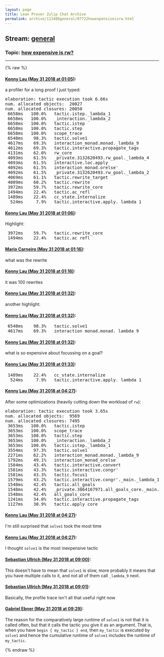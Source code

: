 ```yaml
---
layout: page
title: Lean Prover Zulip Chat Archive 
permalink: archive/113488general/07722howexpensiveisrw.html
---
```


## Stream: [general](index.html)
### Topic: [how expensive is rw?](07722howexpensiveisrw.html)

---


{% raw %}
#### [ Kenny Lau (May 31 2018 at 01:05)](https://leanprover.zulipchat.com/#narrow/stream/113488-general/topic/how%20expensive%20is%20rw%3F/near/127334288):
<p>a profiler for a long proof I just typed:</p>
<div class="codehilite"><pre><span></span>elaboration: tactic execution took 6.66s
num. allocated objects:  20027
num. allocated closures: 20050
 6658ms   100.0%   tactic.istep._lambda_1
 6658ms   100.0%   _interaction._lambda_2
 6658ms   100.0%   tactic.istep
 6658ms   100.0%   tactic.step
 6658ms   100.0%   scope_trace
 6548ms    98.3%   tactic.solve1
 4617ms    69.3%   interaction_monad.monad._lambda_9
 4612ms    69.3%   tactic.interactive.propagate_tags
 4131ms    62.0%   rw_core
 4093ms    61.5%   _private.3132620493.rw_goal._lambda_4
 4093ms    61.5%   interactive.loc.apply
 4092ms    61.5%   interaction_monad.orelse&#39;
 4092ms    61.5%   _private.3132620493.rw_goal._lambda_2
 4069ms    61.1%   tactic.rewrite_target
 4009ms    60.2%   tactic.rewrite
 3972ms    59.7%   tactic.rewrite_core
 1494ms    22.4%   tactic.ac_refl
 1489ms    22.4%   cc_state.internalize
  524ms     7.9%   tactic.interactive.apply._lambda_1
</pre></div>

#### [ Kenny Lau (May 31 2018 at 01:06)](https://leanprover.zulipchat.com/#narrow/stream/113488-general/topic/how%20expensive%20is%20rw%3F/near/127334311):
<p>Highlight:</p>
<div class="codehilite"><pre><span></span> 3972ms    59.7%   tactic.rewrite_core
 1494ms    22.4%   tactic.ac_refl
</pre></div>

#### [ Mario Carneiro (May 31 2018 at 01:16)](https://leanprover.zulipchat.com/#narrow/stream/113488-general/topic/how%20expensive%20is%20rw%3F/near/127334696):
<p>what was the rewrite</p>

#### [ Kenny Lau (May 31 2018 at 01:16)](https://leanprover.zulipchat.com/#narrow/stream/113488-general/topic/how%20expensive%20is%20rw%3F/near/127334699):
<p>it was 100 rewrites</p>

#### [ Kenny Lau (May 31 2018 at 01:32)](https://leanprover.zulipchat.com/#narrow/stream/113488-general/topic/how%20expensive%20is%20rw%3F/near/127335262):
<p>another highlight:</p>

#### [ Kenny Lau (May 31 2018 at 01:32)](https://leanprover.zulipchat.com/#narrow/stream/113488-general/topic/how%20expensive%20is%20rw%3F/near/127335263):
<div class="codehilite"><pre><span></span> 6548ms    98.3%   tactic.solve1
 4617ms    69.3%   interaction_monad.monad._lambda_9
</pre></div>

#### [ Kenny Lau (May 31 2018 at 01:32)](https://leanprover.zulipchat.com/#narrow/stream/113488-general/topic/how%20expensive%20is%20rw%3F/near/127335266):
<p>what is so expensive about focussing on a goal?</p>

#### [ Kenny Lau (May 31 2018 at 01:33)](https://leanprover.zulipchat.com/#narrow/stream/113488-general/topic/how%20expensive%20is%20rw%3F/near/127335275):
<div class="codehilite"><pre><span></span> 1489ms    22.4%   cc_state.internalize
  524ms     7.9%   tactic.interactive.apply._lambda_1
</pre></div>

#### [ Kenny Lau (May 31 2018 at 04:27)](https://leanprover.zulipchat.com/#narrow/stream/113488-general/topic/how%20expensive%20is%20rw%3F/near/127341050):
<p>After some optimizations (heavily cutting down the workload of <code>rw</code>):</p>
<div class="codehilite"><pre><span></span>elaboration: tactic execution took 3.65s
num. allocated objects:  9569
num. allocated closures: 7495
 3653ms   100.0%   tactic.istep
 3653ms   100.0%   scope_trace
 3653ms   100.0%   tactic.step
 3653ms   100.0%   _interaction._lambda_2
 3653ms   100.0%   tactic.istep._lambda_1
 3554ms    97.3%   tactic.solve1
 2271ms    62.2%   interaction_monad.monad._lambda_9
 1792ms    49.1%   interaction_monad_orelse
 1584ms    43.4%   tactic.interactive.convert
 1581ms    43.3%   tactic.interactive.congr&#39;
 1581ms    43.3%   tactic.focus1
 1579ms    43.2%   tactic.interactive.congr&#39;._main._lambda_1
 1548ms    42.4%   tactic.all_goals
 1548ms    42.4%   _private.3864167971.all_goals_core._main._lambda_2
 1548ms    42.4%   all_goals_core
 1241ms    34.0%   tactic.interactive.propagate_tags
 1127ms    30.9%   tactic.apply_core
</pre></div>

#### [ Kenny Lau (May 31 2018 at 04:27)](https://leanprover.zulipchat.com/#narrow/stream/113488-general/topic/how%20expensive%20is%20rw%3F/near/127341051):
<p>I'm still surprised that <code>solve1</code> took the most time</p>

#### [ Kenny Lau (May 31 2018 at 04:27)](https://leanprover.zulipchat.com/#narrow/stream/113488-general/topic/how%20expensive%20is%20rw%3F/near/127341052):
<p>I thought <code>solve1</code> is the most inexpensive tactic</p>

#### [ Sebastian Ullrich (May 31 2018 at 09:00)](https://leanprover.zulipchat.com/#narrow/stream/113488-general/topic/how%20expensive%20is%20rw%3F/near/127348788):
<p>This doesn't have to mean that <code>solve1</code> is slow, more probably it means that you have multiple calls to it, and not all of them call <code>_lambda_9</code> next.</p>

#### [ Sebastian Ullrich (May 31 2018 at 09:01)](https://leanprover.zulipchat.com/#narrow/stream/113488-general/topic/how%20expensive%20is%20rw%3F/near/127348798):
<p>Basically, the profile trace isn't all that useful right now</p>

#### [ Gabriel Ebner (May 31 2018 at 09:29)](https://leanprover.zulipchat.com/#narrow/stream/113488-general/topic/how%20expensive%20is%20rw%3F/near/127349707):
<p>The reason for the comparatively large runtime of <code>solve1</code> is not that it is called often, but that it calls the tactic you give it as an argument.  That is, when you have <code>begin { my_tactic } end</code>, then <code>my_tactic</code> is executed by <code>solve1</code> and hence the cumulative runtime of <code>solve1</code> includes the runtime of <code>my_tactic</code>.</p>


{% endraw %}
